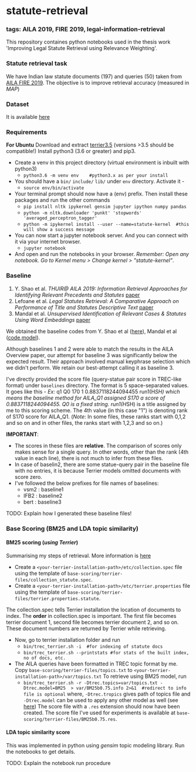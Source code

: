 # statute-retrieval

### tags: AILA 2019, FIRE 2019, legal-information-retrieval

This repository containes python notebooks used in the thesis work 'Improving Legal Statute Retrieval using Relevance Weighting'.

### Statute retrieval task
We have Indian law statute documents (197) and queries (50) taken from [AILA FIRE 2019](https://sites.google.com/view/fire-2019-aila/track-description). The objective is to improve retrieval accuracy (measured in _MAP_)

### Dataset
It is available [here](https://drive.google.com)

### Requirements
**For Ubuntu**
Download and extract [terrier3.5](http://terrier.org/download/agree.shtml?terrier-3.5.tar.gz) (versions >3.5 should be compatible!)
Install python3 (3.6 or greater) and pip3.
- Create a venv in this project directory (virtual environment is inbuilt with python3)
    + `python3.6 -m venv env    #python3.x as per your install`
- You should have a `bin/` `include/` `lib/` under `env` directory. Activate it -
    + `source env/bin/activate`
- Your terminal prompt should now have a (env) prefix. Then install these packages and run the other commands
    + `pip install nltk ipykernel gensim jupyter ipython numpy pandas`
    + `python -m nltk.downloader 'punkt' 'stopwords' 'averaged_perceptron_tagger'`
    + `python -m ipykernel install --user --name=statute-kernel  #this will show a success message`
- You can now start a jupyter notebook server. And you can connect with it via your internet browser.
    + `jupyter notebook`
- And open and run the notebooks in your browser. *Remember: Open any notebook. Go to Kernel menu > Change kernel > "statute-kernel"*.

### Baseline
1. Y. Shao et al. _THUIR@ AILA 2019: Information Retrieval Approaches for Identifying Relevant Precedents and Statutes_ [paper](https://pdfs.semanticscholar.org/4ce8/6e1c5878e2194fb27172fd3c577f8315d009.pdf)
2. Lefoane et al. _Legal Statutes Retrieval: A Comparative Approach on Performance of Title and Statutes Descriptive Text_ [paper](http://ceur-ws.org/Vol-2517/T1-9.pdf)
3. Mandal et al. _Unsupervised Identification of Relevant Cases & Statutes Using Word Embeddings_ [paper](https://pdfs.semanticscholar.org/33fe/66dd932ac44cb02ddeab89509d9a971336b5.pdf)

We obtained the baseline codes from Y. Shao et al ([here](https://drive.google.com/file/d/1Nou-CVJwmuelfX-MBPOIEJzZPZM_yQ6c/view?usp=drive_web)), Mandal et al ([code](https://drive.google.com/open?id=1ZEmq3VWBx2j6fquzcvxW-8MfBsXTJXL4),[model](https://drive.google.com/open?id=1MHxNZ49LO6UGRYZh19Utbo-M0d2d_XnD)).

Although baselines 1 and 2 were able to match the results in the AILA Overview paper, our attempt for baseline 3 was significantly below the expected result. Their approach involved manual keyphrase selection which we didn't perform. We retain our best-attempt calling it as baseline 3.

I've directly provided the score file (query-statue pair score in TREC-like format) under `baselines` directory. The format is 5 space-separated values. It goes like this -
_Ex:_ q1 Q0 170 1 0.8837118244094455 run1(H*SH)
which means the baseline method for AILA_Q1 assigned S170 a score of 0.8837118244094455. Q0 is a fixed string. run1(H*SH) is a title assigned by me to this scoring scheme. The 4th value (in this case "1") is denoting rank of S170 score for AILA_Q1. (*Note*: In some files, these ranks start with 0,1,2 and so on and in other files, the ranks start with 1,2,3 and so on.)

**IMPORTANT**:
- The scores in these files are **relative**. The comparison of scores only makes sense for a single query. In other words, other than the rank (4th value in each line), there is not much to infer from these files.
- In case of baselin2, there are some statue-query pair in the baseline file with no entries, it is because Terrier models omitted documents with score zero.
- I've followed the below prefixes for file names of baselines:
    + vsm2 : baseline1
    + IFB2 : baseline2
    + bert : baseline3


TODO: Explain how I generated these baseline files!

### Base Scoring (BM25 and LDA topic similarity)

#### BM25 scoring (_using Terrier_)

Summarising my steps of retrieval. More information is [here](http://terrier.org/docs/v3.5/quickstart.html)
- Create a `<your-terrier-installation-path>/etc/collection.spec` file using the template of `base-scoring/terrier-files/collection_statute.spec`.
- Create a `<your-terrier-installation-path>/etc/terrier.properties` file using the template of `base-scoring/terrier-files/terrier.properties.statute`.

The collection.spec tells Terrier installation the location of documents to index. The **order** in collection.spec is important. The first file becomes terrier document 1, second file becomes terrier document 2, and so on. These document numbers are returned by Terrier while retrieving.

- Now, go to terrier installation folder and run
    + `bin/trec_terrier.sh -i  #for indexing of statute docs`
    + `bin/trec_terrier.sh --printstats #for stats of the built index, no of docs, etc.`
- The AILA queries have been formatted in TREC topic format by me. Copy `base-scoring/terrier-files/topics.txt` to `<your-terrier-installation-path>/var/topics.txt` To retrieve using BM25 model, run
    + `bin/trec_terrier.sh -r -Dtrec.topics=var/topics.txt -Dtrec.model=BM25  > var/BM25b0.75.info 2>&1  #redirect to info file is optional`
where, `-Dtrec.tropics` gives path of topics file and `-Dtrec.model` can be used to apply any other model as well (see [here](http://terrier.org/docs/v3.5/configure_retrieval.html))
The score file with a `.res` extension should now have been created. The score file I've used for experiments is available at `base-scoring/terrier-files/BM25b0.75.res`.

#### LDA topic similarity score
This was implemented in python using _gensim_ topic modeling library. Run the notebooks to get details.

TODO: Explain the notebook run procedure

